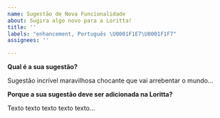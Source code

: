 ```yaml
---
name: Sugestão de Nova Funcionalidade
about: Sugira algo novo para a Loritta!
title: ''
labels: "enhancement, Português \U0001F1E7\U0001F1F7"
assignees: ''

---
```


<!-- Lembre-se, aqui serve para sugerir novas funcionalidades para a Loritta! -->
<!-- Se você precisa de ajuda com a Loritta, visite o nosso servidor de suporte! https://loritta.website/br/support -->

**Qual é a sua sugestão?**

Sugestão incrível maravilhosa chocante que vai arrebentar o mundo...

**Porque a sua sugestão deve ser adicionada na Loritta?**

Texto texto texto texto texto...
